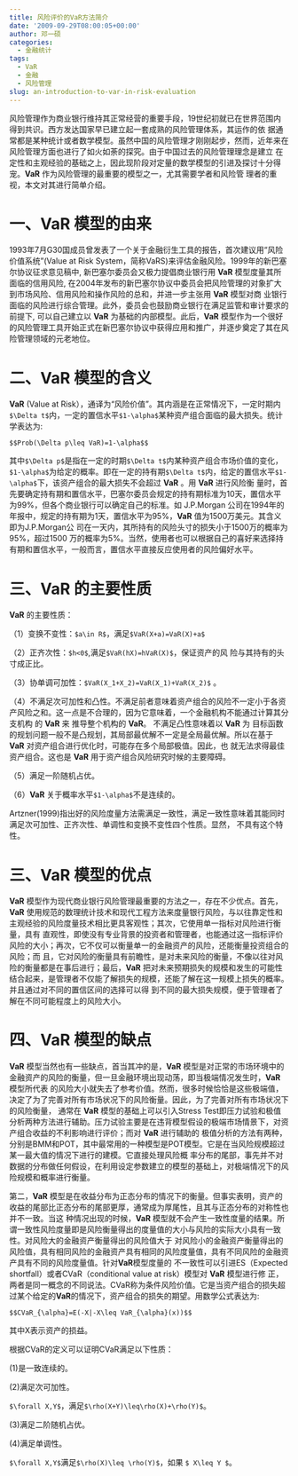 ```yaml
---
title: 风险评价的VaR方法简介
date: '2009-09-29T08:00:05+00:00'
author: 邓一硕
categories:
  - 金融统计
tags:
  - VaR
  - 金融
  - 风险管理
slug: an-introduction-to-var-in-risk-evaluation
---
```


风险管理作为商业银行维持其正常经营的重要手段，19世纪初就已在世界范围内得到共识。西方发达国家早已建立起一套成熟的风险管理体系，其运作的依 据通常都是某种统计或者数学模型。虽然中国的风险管理才刚刚起步，然而，近年来在风险管理方面也进行了如火如荼的探究。由于中国过去的风险管理理念是建立 在定性和主观经验的基础之上，因此现阶段对定量的数学模型的引进及探讨十分得宠。**VaR** 作为风险管理的最重要的模型之一，尤其需要学者和风险管 理者的重视，本文对其进行简单介绍。

# 一、**VaR** 模型的由来

1993年7月G30国成员曾发表了一个关于金融衍生工具的报告，首次建议用“风险价值系统”(Value at Risk System，简称VaRS)来评估金融风险。1999年的新巴塞尔协议征求意见稿中, 新巴塞尔委员会又极力提倡商业银行用 **VaR** 模型度量其所面临的信用风险, 在2004年发布的新巴塞尔协议中委员会把风险管理的对象扩大到市场风险、信用风险和操作风险的总和，并进一步主张用 **VaR** 模型对商 业银行面临的风险进行综合管理。此外，委员会也鼓励商业银行在满足监管和审计要求的前提下, 可以自己建立以 **VaR** 为基础的内部模型。此后，**VaR** 模型作为一个很好的风险管理工具开始正式在新巴塞尔协议中获得应用和推广，并逐步奠定了其在风险管理领域的元老地位。

# 二、**VaR** 模型的含义

**VaR** (Value at Risk），通译为“风险价值”。其内涵是在正常情况下，一定时期内`$\Delta t$`内，一定的置信水平`$1-\alpha$`某种资产组合面临的最大损失。统计学表达为:

`$$Prob(\Delta p\leq VaR)=1-\alpha$$`

其中`$\Delta p$`是指在一定的时期`$\Delta t$`内某种资产组合市场价值的变化，`$1-\alpha$`为给定的概率。即在一定的持有期`$\Delta t$`内，给定的置信水平`$1-\alpha$`下，该资产组合的最大损失不会超过 **VaR** 。用 **VaR** 进行风险衡 量时，首先要确定持有期和置信水平，巴塞尔委员会规定的持有期标准为10天，置信水平为99%，但各个商业银行可以确定自己的标准。如 J.P.Morgan 公司在1994年的年报中，规定的持有期为1天，置信水平为95%，**VaR** 值为1500万美元。其含义即为J.P.Morgan公 司在一天内，其所持有的风险头寸的损失小于1500万的概率为95%，超过1500 万的概率为5%。当然，使用者也可以根据自己的喜好来选择持有期和置信水平，一般而言，置信水平直接反应使用者的风险偏好水平。

# 三、**VaR** 的主要性质

**VaR** 的主要性质：

（1）变换不变性：`$a\in R$`，满足`$VaR(X+a)=VaR(X)+a$`

（2）正齐次性：`$h<0$`,满足`$VaR(hX)=hVaR(X)$`，保证资产的风 险与其持有的头寸成正比。

（3）协单调可加性：`$VaR(X_1+X_2)=VaR(X_1)+VaR(X_2)$` 。

（4）不满足次可加性和凸性。不满足前者意味着资产组合的风险不一定小于各资产风险之和。这一点是不合理的，因为它意味着，一个金融机构不能通过计算其分支机构 的 **VaR** 来 推导整个机构的 **VaR**。 不满足凸性意味着以 **VaR** 为 目标函数的规划问题一般不是凸规划，其局部最优解不一定是全局最优解。所以在基于 **VaR** 对资产组合进行优化时，可能存在多个局部极值。因此，也 就无法求得最佳资产组合。这也是 **VaR** 用于资产组合风险研究时候的主要障碍。

（5）满足一阶随机占优。

（6）**VaR** 关于概率水平`$1-\alpha$`不是连续的。

Artzner(1999)指出好的风险度量方法需满足一致性，满足一致性意味着其能同时满足次可加性、正齐次性、单调性和变换不变性四个性质。显然， 不具有这个特性。

# 三、**VaR** 模型的优点

**VaR** 模型作为现代商业银行风险管理最重要的方法之一，存在不少优点。首先，**VaR** 使用规范的数理统计技术和现代工程方法来度量银行风险，与以往靠定性和主观经验的风险度量技术相比更具客观性；其次，它使用单一指标对风险进行衡量，具有 直观性，即使没有专业背景的投资者和管理者，也能通过这一指标评价风险的大小；再次，它不仅可以衡量单一的金融资产的风险，还能衡量投资组合的风险；而 且，它对风险的衡量具有前瞻性，是对未来风险的衡量，不像以往对风险的衡量都是在事后进行；最后，**VaR** 把对未来预期损失的规模和发生的可能性结合起来，是管理者不仅能了解损失的规模，还能了解在这一规模上损失的概率。并且通过对不同的置信区间的选择可以得 到不同的最大损失规模，便于管理者了解在不同可能程度上的风险大小。

# 四、**VaR** 模型的缺点

**VaR** 模型当然也有一些缺点，首当其冲的是，**VaR** 模型是对正常的市场环境中的金融资产的风险的衡量，但一旦金融环境出现动荡，即当极端情况发生时，**VaR** 模型所代表 的风险大小就失去了参考价值。然而，很多时候恰恰是这些极端值，决定了为了完善对所有市场状况下的风险衡量。因此，为了完善对所有市场状况下的风险衡量， 通常在 **VaR** 模型的基础上可以引入Stress Test即压力试验和极值分析两种方法进行辅助。压力试验主要是在违背模型假设的极端市场情景下，对资产组合收益的不利影响进行评价；而对 **VaR** 进行辅助的 极值分析的方法有两种，分别是BMM和POT，其中最常用的一种模型是POT模型。它是在当风险规模超过某一最大值的情况下进行的建模。它直接处理风险概 率分布的尾部，事先并不对数据的分布做任何假设，在利用设定参数建立的模型的基础上，对极端情况下的风险规模和概率进行衡量。

第二，**VaR** 模型是在收益分布为正态分布的情况下的衡量。但事实表明，资产的收益的尾部比正态分布的尾部更厚，通常成为厚尾性，且其与正态分布的对称性也并不一致。当这 种情况出现的时候，**VaR** 模型就不会产生一致性度量的结果。所谓一致性风险度量即是风险衡量得出的度量值的大小与风险的实际大小具有一致性。对风险大的金融资产衡量得出的风险值大于 对风险小的金融资产衡量得出的风险值，具有相同风险的金融资产具有相同的风险度量值，具有不同风险的金融资产具有不同的风险度量值。针对**VaR**模型度量的 不一致性可以引进ES（Expected shortfall）或者CVaR（conditional value at risk）模型对 **VaR** 模型进行修 正，两者是同一概念的不同说法。CVaR称为条件风险价值。它是当资产组合的损失超过某个给定的**VaR**的情况下，资产组合的损失的期望。用数学公式表达为:

`$$CVaR_{\alpha}=E(-X|-X\leq VaR_{\alpha}(x))$$`

其中X表示资产的损益。

根据CVaR的定义可以证明CVaR满足以下性质：

(1)是一致连续的。

(2)满足次可加性。

`$\forall X,Y$`，满足`$\rho(X+Y)\leq\rho(X)+\rho(Y)$`。

(3)满足二阶随机占优。

(4)满足单调性。

`$\forall X,Y$`满足`$\rho(X)\leq \rho(Y)$`，如果 `$ X\leq Y $`。
